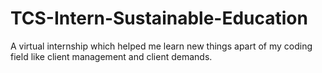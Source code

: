 # TCS-Intern-Sustainable-Education
A virtual internship which helped me learn new things apart of my coding field like client management and client demands.
